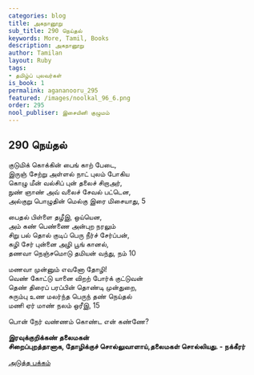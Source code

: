 ```yaml
---
categories: blog
title: அகநானூறு
sub_title: 290 நெய்தல்
keywords: More, Tamil, Books
description: அகநானூறு
author: Tamilan
layout: Ruby
tags:
- தமிழ்ப் புலவர்கள்
is_book: 1
permalink: agananooru_295
featured: /images/noolkal_96_6.png
order: 295
nool_publiser: இசையினி குழுமம்
---
```



## 290 நெய்தல்

குடுமிக் கொக்கின் பைங் காற் பேடை,  
இருஞ் சேற்று அள்ளல் நாட் புலம் போகிய  
கொழு மீன் வல்சிப் புன் தலைச் சிறாஅர்,  
நுண் ஞாண் அவ் வலைச் சேவல் பட்டென,  
அல்குறு பொழுதின் மெல்கு இரை மிசையாது, 5

பைதல் பிள்ளை தழீஇ, ஒய்யென,  
அம் கண் பெண்ணை அன்புற நரலும்  
சிறு பல் தொல் குடிப் பெரு நீர்ச் சேர்ப்பன்,  
கழி சேர் புன்னை அழி பூங் கானல்,  
தணவா நெஞ்சமொடு தமியன் வந்து, நம் 10

மணவா முன்னும் எவனோ தோழி!  
வெண் கோட்டு யானை விறற் போர்க் குட்டுவன்  
தெண் திரைப் பரப்பின் தொண்டி முன்துறை,  
சுரும்பு உண மலர்ந்த பெருந் தண் நெய்தல்  
மணி ஏர் மாண் நலம் ஒரீஇ, 15

பொன் நேர் வண்ணம் கொண்ட என் கண்ணே?

**இரவுக்குறிக்கண் தலைமகன்  
சிறைப்புறத்தானாக, தோழிக்குச் சொல்லுவாளாய்,தலைமகள் சொல்லியது. - நக்கீரர்**

[அடுத்த பக்கம்](agananooru_296)